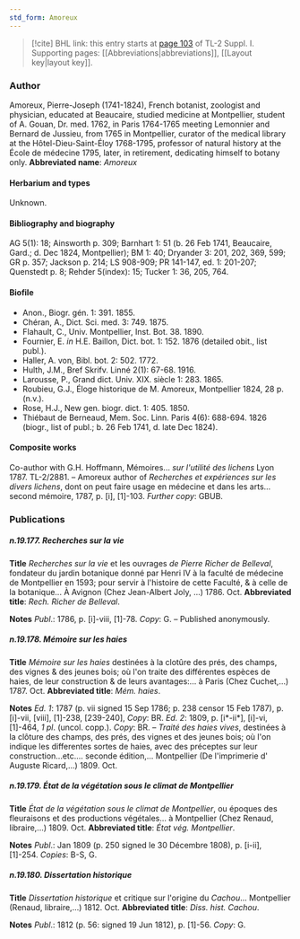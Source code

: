 ```yaml
---
std_form: Amoreux
---
```


> [!cite] BHL link: this entry starts at [page 103](https://www.biodiversitylibrary.org/page/33264830) of TL-2 Suppl. I.
> Supporting pages: [[Abbreviations|abbreviations]], [[Layout key|layout key]].

### Author

Amoreux, Pierre-Joseph (1741-1824), French botanist, zoologist and physician, educated at Beaucaire, studied medicine at Montpellier, student of A. Gouan, Dr. med. 1762, in Paris 1764-1765 meeting Lemonnier and Bernard de Jussieu, from 1765 in Montpellier, curator of the medical library at the Hôtel-Dieu-Saint-Éloy 1768-1795, professor of natural history at the École de médecine 1795, later, in retirement, dedicating himself to botany only. 
**Abbreviated name**: *Amoreux*

#### Herbarium and types

Unknown.

#### Bibliography and biography

AG 5(1): 18; Ainsworth p. 309; Barnhart 1: 51 (b. 26 Feb 1741, Beaucaire, Gard.; d. Dec 1824, Montpellier); BM 1: 40; Dryander 3: 201, 202, 369, 599; GR p. 357; Jackson p. 214; LS 908-909; PR 141-147, ed. 1: 201-207; Quenstedt p. 8; Rehder 5(index): 15; Tucker 1: 36, 205, 764.

#### Biofile

- Anon., Biogr. gén. 1: 391. 1855.
- Chéran, A., Dict. Sci. med. 3: 749. 1875.
- Flahault, C., Univ. Montpellier, Inst. Bot. 38. 1890.
- Fournier, E. *in* H.E. Baillon, Dict. bot. 1: 152. 1876 (detailed obit., list publ.).
- Haller, A. von, Bibl. bot. 2: 502. 1772.
- Hulth, J.M., Bref Skrifv. Linné 2(1): 67-68. 1916.
- Larousse, P., Grand dict. Univ. XIX. siècle 1: 283. 1865.
- Roubieu, G.J., Éloge historique de M. Amoreux, Montpellier 1824, 28 p. (n.v.).
- Rose, H.J., New gen. biogr. dict. 1: 405. 1850.
- Thiébaut de Berneaud, Mem. Soc. Linn. Paris 4(6): 688-694. 1826 (biogr., list of publ.; b. 26 Feb 1741, d. late Dec 1824).

#### Composite works

Co-author with G.H. Hoffmann, Mémoires... *sur l'utilité des lichens* Lyon 1787. TL-2/2881. – Amoreux author of *Recherches et expériences sur les divers lichens*, dont on peut faire usage en médecine et dans les arts... second mémoire, 1787, p. \[i\], \[1\]-103. *Further copy*: GBUB.

### Publications

##### n.19.177. Recherches sur la vie

**Title**
*Recherches sur la vie* et les ouvrages *de Pierre Richer de Belleval*, fondateur du jardin botanique donné par Henri IV à la faculté de médecine de Montpellier en 1593; pour servir à l'histoire de cette Faculté, & à celle de la botanique... À Avignon (Chez Jean-Albert Joly, ...) 1786. Oct.
**Abbreviated title**: *Rech. Richer de Belleval*.

**Notes**
*Publ*.: 1786, p. \[i\]-viii, \[1\]-78. *Copy*: G. – Published anonymously.

##### n.19.178. Mémoire sur les haies

**Title**
*Mémoire sur les haies* destinées à la clotûre des prés, des champs, des vignes & des jeunes bois; où l'on traite des différentes espèces de haies, de leur construction & de leurs avantages:... à Paris (Chez Cuchet,...) 1787. Oct.
**Abbreviated title**: *Mém. haies*.

**Notes**
*Ed. 1*: 1787 (p. vii signed 15 Sep 1786; p. 238 censor 15 Feb 1787), p. \[i\]-vii, \[viii\], \[1\]-238, \[239-240\], *Copy*: BR.
*Ed. 2*: 1809, p. \[i\*-ii\*\], \[i\]-vi, \[1\]-464, *1 pl*. (uncol. copp.). *Copy*: BR. – *Traité des haies vives*, destinées à la clôture des champs, des prés, des vignes et des jeunes bois; où l'on indique les differentes sortes de haies, avec des préceptes sur leur construction...etc.... seconde édition,... Montpellier (De l'imprimerie d' Auguste Ricard,...) 1809. Oct.

##### n.19.179. État de la végétation sous le climat de Montpellier

**Title**
*État de la végétation sous le climat de Montpellier*, ou époques des fleuraisons et des productions végétales... à Montpellier (Chez Renaud, libraire,...) 1809. Oct.
**Abbreviated title**: *État vég. Montpellier*.

**Notes**
*Publ*.: Jan 1809 (p. 250 signed le 30 Décembre 1808), p. \[i-ii\], \[1\]-254. *Copies*: B-S, G.

##### n.19.180. Dissertation historique

**Title**
*Dissertation historique* et critique sur l'origine du *Cachou*... Montpellier (Renaud, libraire,...) 1812. Oct.
**Abbreviated title**: *Diss. hist. Cachou*.

**Notes**
*Publ*.: 1812 (p. 56: signed 19 Jun 1812), p. \[1\]-56. *Copy*: G.

